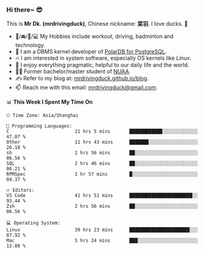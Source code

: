 ### Hi there~ 😎

This is **Mr Dk. (mrdrivingduck)**, Chinese nickname: **棠羽**. I love ducks. 🦆

- 💪/🚘/🏸/💻 My Hobbies include workout, driving, badminton and technology.
- 🍊 I am a DBMS kernel developer of [PolarDB for PostgreSQL](https://github.com/ApsaraDB/PolarDB-for-PostgreSQL).
- 🔥 I am interested in system software, especially OS kernels like *Linux*.
- 🔧 I enjoy everything pragmatic, helpful to our daily life and the world.
- 👨‍🎓 Former bachelor/master student of [NUAA](https://en.wikipedia.org/wiki/Nanjing_University_of_Aeronautics_and_Astronautics).
- ✍ Refer to my blog at: [mrdrivingduck.github.io/blog](https://mrdrivingduck.github.io/blog/).
- 📫 Reach me with this email: [mrdrivingduck@gmail.com](mailto:mrdrivingduck@gmail.com).

<!--START_SECTION:waka-->
📊 **This Week I Spent My Time On** 

```text
🕑︎ Time Zone: Asia/Shanghai

💬 Programming Languages: 
C                        21 hrs 5 mins       ████████████░░░░░░░░░░░░░   47.07 % 
Other                    11 hrs 43 mins      ███████░░░░░░░░░░░░░░░░░░   26.18 % 
sh                       2 hrs 56 mins       ██░░░░░░░░░░░░░░░░░░░░░░░   06.56 % 
SQL                      2 hrs 46 mins       ██░░░░░░░░░░░░░░░░░░░░░░░   06.21 % 
RPMSpec                  1 hr 57 mins        █░░░░░░░░░░░░░░░░░░░░░░░░   04.37 % 

🔥 Editors: 
VS Code                  41 hrs 51 mins      ███████████████████████░░   93.44 % 
Zsh                      2 hrs 56 mins       ██░░░░░░░░░░░░░░░░░░░░░░░   06.56 % 

💻 Operating System: 
Linux                    39 hrs 23 mins      ██████████████████████░░░   87.92 % 
Mac                      5 hrs 24 mins       ███░░░░░░░░░░░░░░░░░░░░░░   12.08 % 
```


<!--END_SECTION:waka-->

<!-- ![Mr Dk.'s GitHub Stats](https://github-readme-stats.vercel.app/api?username=mrdrivingduck&count_private&show_icons=true&theme=buefy) -->

<!-- ![Most Used Languages](https://github-readme-stats.vercel.app/api/top-langs/?username=mrdrivingduck&exclude_repo=mips32-CPU,snort-tcp-socket&theme=buefy&layout=compact&langs_count=10) -->


<!--
**mrdrivingduck/mrdrivingduck** is a ✨ _special_ ✨ repository because its `README.md` (this file) appears on your GitHub profile.

Here are some ideas to get you started:

- 🔭 I’m currently working on ...
- 🌱 I’m currently learning ...
- 👯 I’m looking to collaborate on ...
- 🤔 I’m looking for help with ...
- 💬 Ask me about ...
- 📫 How to reach me: ...
- 😄 Pronouns: ...
- ⚡ Fun fact: ...
-->
